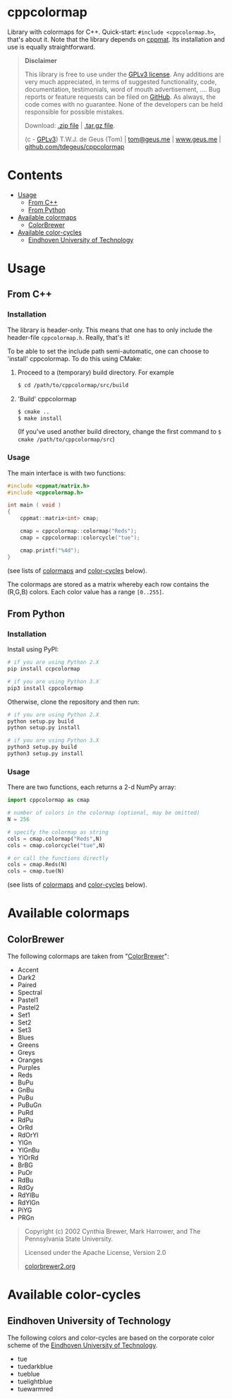 # cppcolormap

Library with colormaps for C++. Quick-start: `#include <cppcolormap.h>`, that's about it. Note that the library depends on [cppmat](http://cppmat.geus.me). Its installation and use is equally straightforward.

>   **Disclaimer**
>   
>   This library is free to use under the [GPLv3 license](https://github.com/tdegeus/cppcolormap/blob/master/LICENSE). Any additions are very much appreciated, in terms of suggested functionality, code, documentation, testimonials, word of mouth advertisement, .... Bug reports or feature requests can be filed on [GitHub](https://github.com/tdegeus/cppcolormap). As always, the code comes with no guarantee. None of the developers can be held responsible for possible mistakes.
>   
>   Download: [.zip file](https://github.com/tdegeus/cppcolormap/zipball/master) | [.tar.gz file](https://github.com/tdegeus/cppcolormap/tarball/master).
>   
>   (c - [GPLv3](https://github.com/tdegeus/cppcolormap/blob/master/LICENSE)) T.W.J. de Geus (Tom) | tom@geus.me | www.geus.me | [github.com/tdegeus/cppcolormap](https://github.com/tdegeus/cppcolormap)

# Contents

<!-- MarkdownTOC -->

- [Usage](#usage)
    - [From C++](#from-c)
    - [From Python](#from-python)
- [Available colormaps](#available-colormaps)
    - [ColorBrewer](#colorbrewer)
- [Available color-cycles](#available-color-cycles)
    - [Eindhoven University of Technology](#eindhoven-university-of-technology)

<!-- /MarkdownTOC -->

# Usage

## From C++

### Installation

The library is header-only. This means that one has to only include the header-file `cppcolormap.h`. Really, that's it! 

To be able to set the include path semi-automatic, one can choose to 'install' cppcolormap. To do this using CMake:

1.  Proceed to a (temporary) build directory. For example

    ```bash
    $ cd /path/to/cppcolormap/src/build
    ```

2.  'Build' cppcolormap

    ```bash
    $ cmake ..
    $ make install
    ```

    (If you've used another build directory, change the first command to `$ cmake /path/to/cppcolormap/src`)

### Usage

The main interface is with two functions:

```cpp
#include <cppmat/matrix.h>
#include <cppcolormap.h>

int main ( void )
{
    cppmat::matrix<int> cmap;

    cmap = cppcolormap::colormap("Reds");
    cmap = cppcolormap::colorcycle("tue");

    cmap.printf("%4d");
}
```

(see lists of [colormaps](#available-colormaps) and [color-cycles](#available-color-cycles) below).

The colormaps are stored as a matrix whereby each row contains the (R,G,B) colors. Each color value has a range `[0..255]`.

## From Python

### Installation

Install using PyPI:

```bash
# if you are using Python 2.X
pip install ccpcolormap

# if you are using Python 3.X
pip3 install cppcolormap
```

Otherwise, clone the repository and then run:

```bash
# if you are using Python 2.X
python setup.py build
python setup.py install

# if you are using Python 3.X
python3 setup.py build
python3 setup.py install
```

### Usage

There are two functions, each returns a 2-d NumPy array:

```python
import cppcolormap as cmap

# number of colors in the colormap (optional, may be omitted)
N = 256

# specify the colormap as string
cols = cmap.colormap("Reds",N)
cols = cmap.colorcycle("tue",N)

# or call the functions directly
cols = cmap.Reds(N)
cols = cmap.tue(N)
```

(see lists of [colormaps](#available-colormaps) and [color-cycles](#available-color-cycles) below).

# Available colormaps

## ColorBrewer

The following colormaps are taken from "[ColorBrewer](http://colorbrewer2.org)":

*   Accent
*   Dark2
*   Paired
*   Spectral
*   Pastel1
*   Pastel2
*   Set1
*   Set2
*   Set3
*   Blues
*   Greens
*   Greys
*   Oranges
*   Purples
*   Reds
*   BuPu
*   GnBu
*   PuBu
*   PuBuGn
*   PuRd
*   RdPu
*   OrRd
*   RdOrYl
*   YlGn
*   YlGnBu
*   YlOrRd
*   BrBG
*   PuOr
*   RdBu
*   RdGy
*   RdYlBu
*   RdYlGn
*   PiYG
*   PRGn

>   Copyright (c) 2002 Cynthia Brewer, Mark Harrower, and The Pennsylvania State University.                                                            
>   
>   Licensed under the Apache License, Version 2.0
>   
>   [colorbrewer2.org](http://colorbrewer2.org)

# Available color-cycles

## Eindhoven University of Technology

The following colors and color-cycles are based on the corporate color scheme of the [Eindhoven University of Technology](http://www.tue.nl).

*   tue
*   tuedarkblue
*   tueblue
*   tuelightblue
*   tuewarmred
